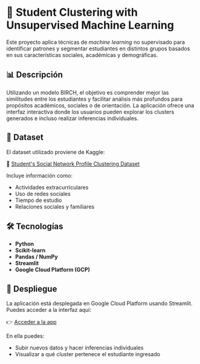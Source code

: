 # 🧠 Student Clustering with Unsupervised Machine Learning

Este proyecto aplica técnicas de *machine learning* no supervisado para identificar patrones y segmentar estudiantes en distintos grupos basados en sus características sociales, académicas y demográficas.

## 📊 Descripción

Utilizando un modelo BIRCH, el objetivo es comprender mejor las similitudes entre los estudiantes y facilitar análisis más profundos para propósitos académicos, sociales o de orientación. La aplicación ofrece una interfaz interactiva donde los usuarios pueden explorar los clusters generados e incluso realizar inferencias individuales.

## 📁 Dataset

El dataset utilizado proviene de Kaggle:

🔗 [Student's Social Network Profile Clustering Dataset](https://www.kaggle.com/datasets/zabihullah18/students-social-network-profile-clustering)

Incluye información como:
- Actividades extracurriculares
- Uso de redes sociales
- Tiempo de estudio
- Relaciones sociales y familiares  

## 🛠️ Tecnologías

- **Python**  
- **Scikit-learn**  
- **Pandas / NumPy**  
- **Streamlit**  
- **Google Cloud Platform (GCP)**  

## 🚀 Despliegue

La aplicación está desplegada en Google Cloud Platform usando Streamlit. Puedes acceder a la interfaz aquí:

👉 [Acceder a la app](https://streamlit-students-clustering-gpo3pba6kq-uc.a.run.app/)

En ella puedes:
- Subir nuevos datos y hacer inferencias individuales
- Visualizar a qué cluster pertenece el estudiante ingresado
